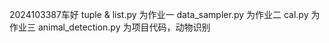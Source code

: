 2024103387车好
tuple & list.py 为作业一
data_sampler.py 为作业二
cal.py          为作业三
animal_detection.py 为项目代码，动物识别

